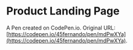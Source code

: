 # Product Landing Page

A Pen created on CodePen.io. Original URL: [https://codepen.io/45fernando/pen/mdPwXYa](https://codepen.io/45fernando/pen/mdPwXYa).


